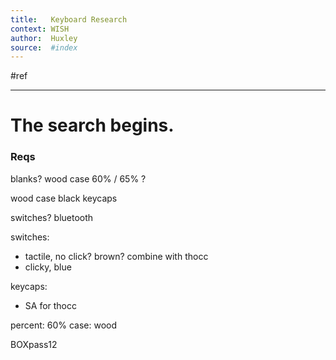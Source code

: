```yaml
---
title:   Keyboard Research
context: WISH
author:  Huxley
source:  #index
---
```


#ref

---

# The search begins.


### Reqs

blanks? 
wood case
60% / 65% ?

wood case
black keycaps

switches?
bluetooth




switches:
- tactile, no click? brown? combine with thocc
- clicky, blue

keycaps: 
- SA for thocc

percent: 60%
case: wood









BOXpass12
